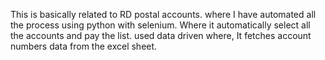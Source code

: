 This is basically related to RD postal accounts. where I have automated all the process using python with selenium. Where it automatically select all the accounts and pay the list.
used data driven where, It fetches account numbers data from the excel sheet.
